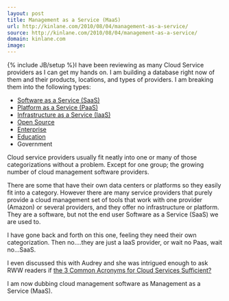 ```yaml
---
layout: post
title: Management as a Service (MaaS)
url: http://kinlane.com/2010/08/04/management-as-a-service/
source: http://kinlane.com/2010/08/04/management-as-a-service/
domain: kinlane.com
image: 
---
```

{% include JB/setup %}I have been reviewing as many Cloud Service providers as I can get my hands on. I am building a database right now of them and their products, locations, and types of providers. I am breaking them into the following types:
<ul class="mainlist">
	<li><a href="http://www.kinlane.com/category/software-as-a-service-saas/">Software as a Service (SaaS)</a></li>
	<li><a href="http://www.kinlane.com/category/platform-as-a-service-paas/">Platform as a Service (PaaS)</a></li>
	<li><a href="http://www.kinlane.com/category/infrastructure-as-a-service-iaas/">Infrastructure as a Service (IaaS)</a></li>
	<li><a href="http://www.kinlane.com/category/open-source/">Open Source</a></li>
	<li><a href="http://www.kinlane.com/category/enterpise-20/">Enterprise</a></li>
	<li><a href="http://www.hackeducation.com">Education</a></li>
	<li>Government</li>
</ul>
Cloud service providers usually fit neatly into one or many of those categorizations without a problem. Except for one group; the growing number of cloud management software providers.<p></p>
There are some that have their own data centers or platforms so they easily fit into a category. However there are many service providers that purely provide a cloud management set of tools that work with one provider (Amazon) or several providers, and they offer no infrastructure or platform. They are a software, but not the end user Software as a Service (SaaS) we are used to.<p></p>
I have gone back and forth on this one, feeling they need their own categorization. Then no....they are just a IaaS provider, or wait no Paas, wait no...SaaS.<p></p>
I even discussed this with Audrey and she was intrigued enough to ask RWW readers if <a href="http://www.readwriteweb.com/cloud/2010/08/weekly-poll-are-the-3-common-a.php" target="_blank">the 3 Common Acronyms for Cloud Services Sufficient? </a><p></p>
I am now dubbing cloud management software as Management as a Service (MaaS).